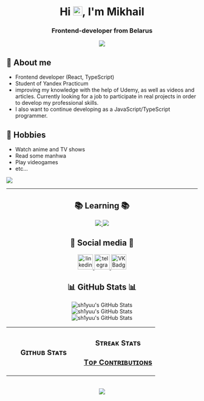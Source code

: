 
<h1 align="center">Hi <img src='https://qpluspicture.oss-cn-beijing.aliyuncs.com/6LjjQA/Hi.gif' alt='Hi' width="24"/>, I'm Mikhail</h1>
<h3 align="center">Frontend-developer from Belarus</h3>

<div align="center">
    <img src="https://i.pinimg.com/originals/a0/70/7d/a0707d977bccdce919e8a380ca92d139.gif">
</div>

## 💬 About me
- Frontend developer (React, TypeScript)
- Student of Yandex Practicum
- improving my knowledge with the help of Udemy, as well as videos and articles. Currently looking for a job to participate in real projects in order to develop my professional skills.
- I also want to continue developing as a JavaScript/TypeScript programmer.

## 📅 Hobbies
- Watch anime and TV shows
- Read some manhwa
- Play videogames
- etc...

<a href="https://visitorbadge.io/status?path=sh1yuu"><img src="https://api.visitorbadge.io/api/visitors?path=sh1yuu&labelColor=%23697689&countColor=%23555555" /></a>

---

<h2 align="center">📚 Learning 📚</h2>
<p align="center">
    <a href="https://skillicons.dev">
        <img src="https://skillicons.dev/icons?i=react,redux,js,ts,html,css,sass,webpack" />
        <img src="https://skillicons.dev/icons?i=babel,git,bash,postman,gulp,pug,figma,discord,vscode" />
    </a>
  </p>

<h2 align="center">📱 Social media 📱</h2>
<div id="badges" align="center">
    <a href="https://www.linkedin.com/in/mikhail-shukanov-842243308/" target="_blank">
      <img src="https://cdn-icons-png.flaticon.com/512/2504/2504799.png" width="40" height="40" alt="linkedin" />
    </a>
    <a href="https://t.me/shizzzx" target="_blank">
      <img src="https://cdn-icons-png.flaticon.com/512/2111/2111646.png" width="40" height="40" alt="telegram group" />
    </a>
    <a href="https://www.instagram.com/etternall.forgotten/" target="_blank">
      <img src="https://cdn-icons-png.flaticon.com/512/3955/3955024.png" width="40" height="40" alt="VK Badge"/>
    </a>
  </div>

<h2 align="center">📊 GitHub Stats 📊</h2>
<div align="center">
    <img src="https://github-readme-streak-stats.herokuapp.com/?user=sh1yuu&theme=vue-dark&hide_border=true" alt="sh1yuu's GitHub Stats" /></br>
    <img src="https://github-readme-stats.vercel.app/api?username=sh1yuu&theme=vue-dark&show_icons=true&hide_border=true&count_private=true" alt="sh1yuu's GitHub Stats" /></br>
    <img src="https://github-readme-stats.vercel.app/api/top-langs/?username=sh1yuu&theme=vue-dark&show_icons=true&hide_border=true&layout=compact" alt="sh1yuu's GitHub Stats" />
</div>

<table width="100%">
  <tr>
    <td width="50%">
      <h3 align="center"><strong>Gɪᴛʜᴜʙ Sᴛᴀᴛs</strong></h3>
      <p align="center">
        <a href="https://github.com/sh1yuu>
          <img src="https://github-readme-streak-stats.herokuapp.com/?user=sh1yuu&theme=vue-dark&hide_border=true" alt="sh1yuu's GitHub Stats" />
        </a>
      </p>
    </td>
    <td width="50%">
      <h3 align="center"><strong>Sᴛʀᴇᴀᴋ Sᴛᴀᴛs</strong></h3>
      <p align="center">
        <a href="https://github.com/sh1yuu>
          <img src='https://github-readme-stats.vercel.app/api?username=sh1yuu&theme=vue-dark&show_icons=true&hide_border=true&count_private=true" alt="sh1yuu's GitHub Stats' />
        </a>
      </p>
    </td>
  </tr>
  <tr>
    <td width="50%">
      <h3 align="center"><strong>Tᴏᴘ Cᴏɴᴛʀɪʙᴜᴛɪᴏɴs</strong></h3>
      <p align="center">
        <a href="https://github.com/sh1yuu>
          <img align="center" src="https://github-readme-stats.vercel.app/api/top-langs/?username=sh1yuu&theme=vue-dark&show_icons=true&hide_border=true&layout=compact" alt="sh1yuu's GitHub Stats" />
        </a>
      </p>
    </td>
  </tr>
</table>
<br />

<div align="center">
    <img src="https://i.pinimg.com/originals/89/b2/2e/89b22ed50509f67e538bbfdd5f6b6dbe.gif">
</div>
